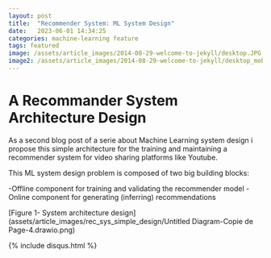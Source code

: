 ```yaml
---
layout: post
title:  "Recommender System: ML System Design"
date:   2023-06-01 14:34:25
categories: machine-learning feature
tags: featured
image: /assets/article_images/2014-08-29-welcome-to-jekyll/desktop.JPG
image2: /assets/article_images/2014-08-29-welcome-to-jekyll/desktop_mobile.jpeg
---
```

# **A Recommander System Architecture Design**

As a second blog post of a serie about Machine Learning system design i propose this simple architecture for the training and maintaining a recommender system for video sharing platforms like Youtube.

This ML system design problem is composed of two big building blocks: 

-Offline component for training and validating the recommender model
-Online component for generating (inferring) recommendations

[Figure 1- System architecture design](assets/article_images/rec_sys_simple_design/Untitled Diagram-Copie de Page-4.drawio.png)


{% include disqus.html %}



